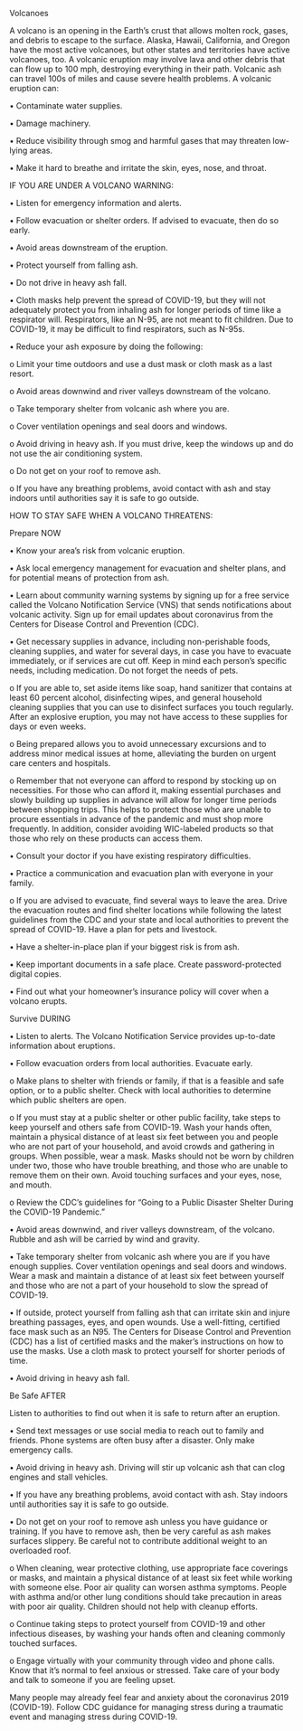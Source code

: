

Volcanoes



A volcano is an opening in the Earth’s crust that allows molten rock, gases, and debris to escape to the surface. 
Alaska, Hawaii, California, and Oregon have the most active volcanoes, but other states and territories have active volcanoes, too. 
A volcanic eruption may involve lava and other debris that can flow up to 100 mph, destroying everything in their path. 
Volcanic ash can travel 100s of miles and cause severe health problems. A volcanic eruption can:


• Contaminate water supplies.


• Damage machinery.


• Reduce visibility through smog and harmful gases that
may threaten low-lying areas.


• Make it hard to breathe and irritate the skin, eyes,
nose, and throat.


IF YOU ARE UNDER A VOLCANO WARNING:



• Listen for emergency information and alerts.


• Follow evacuation or shelter orders. If advised to
evacuate, then do so early.


• Avoid areas downstream of the eruption.


• Protect yourself from falling ash.


• Do not drive in heavy ash fall.


• Cloth masks help prevent the spread of COVID-19, but
they will not adequately protect you from inhaling ash for longer periods of time like a respirator will. 
Respirators, like an N-95, are not meant to fit children. Due to COVID-19, it may be difficult to find respirators, such as N-95s.


• Reduce your ash exposure by doing the following:


 
 o Limit your time outdoors and use a dust mask or cloth mask as a last resort.
 
 
o Avoid areas downwind and river valleys downstream of the volcano.


o Take temporary shelter from volcanic ash where you are.


o Cover ventilation openings and seal doors and windows.


o Avoid driving in heavy ash. If you must drive, keep the windows up and do not use the air conditioning system.


o Do not get on your roof to remove ash.


o If you have any breathing problems, avoid contact
with ash and stay indoors until authorities say it is safe to go outside.


 HOW TO STAY SAFE WHEN A VOLCANO THREATENS:
 
 
 
Prepare NOW



 • Know your area’s risk from volcanic eruption.
 
 
• Ask local emergency management for
evacuation and shelter plans, and for potential
means of protection from ash.


• Learn about community warning systems by
signing up for a free service called the Volcano Notification Service (VNS) that sends notifications about volcanic activity. Sign up for email updates about coronavirus from the Centers for Disease Control and Prevention (CDC).
  
  
 • Get necessary supplies in advance, including non-perishable foods, cleaning supplies, 
 and water for several days, in case you have to evacuate immediately, 
 or if services are cut off. Keep in mind each person’s specific needs, including medication.
 Do not forget the needs of pets.
 
 
  o If you are able to, set aside items like
soap, hand sanitizer that contains at least 60 percent alcohol, disinfecting wipes,
and general household cleaning
supplies that you can use to disinfect surfaces you touch regularly. After an explosive eruption, you may not have access to these supplies for days or even weeks.


o Being prepared allows you to avoid unnecessary excursions and to address minor medical issues at home, alleviating the burden on urgent care centers and hospitals.


o Remember that not everyone can afford to respond by stocking up on necessities.
For those who can afford it, making essential purchases and slowly building up supplies in advance will allow for longer time periods between shopping trips.
This helps to protect those who are unable to procure essentials in advance of the pandemic and must shop more frequently. In addition,
 consider avoiding WIC-labeled products so that those who rely on these products can access them.
 
 
 • Consult your doctor if you have existing respiratory difficulties.
 
 
• Practice a communication and evacuation plan with everyone in your family.


   o If you are advised to evacuate, find several ways to leave the area. Drive the evacuation routes and find shelter locations while following the latest guidelines from the CDC and your state and local authorities to prevent the spread of COVID-19. Have a plan for pets and livestock.
 
 
 • Have a shelter-in-place plan if your biggest risk is from ash.
 
 
• Keep important documents in a safe place. Create password-protected digital copies.


• Find out what your homeowner’s insurance policy will cover when a volcano erupts.


 Survive DURING
 
 
 
 • Listen to alerts. The Volcano Notification Service provides up-to-date information about eruptions.
 
 
• Follow evacuation orders from local authorities. Evacuate early.


 o Make plans to shelter with friends or family, if that is a feasible and safe option, or to a public shelter. 
 Check with local authorities to determine which public shelters are open.
 

 o If you must stay at a public shelter or other public facility, take steps to keep yourself and others safe from COVID-19. 
 Wash your hands often, maintain a physical distance of at least six feet between you and people who are not part of your household, 
 and avoid crowds and gathering in groups. When possible, wear a mask. Masks should not be worn by children under two, those who have trouble breathing,
 and those who are unable to remove them on their own. Avoid touching surfaces and your eyes, nose, and mouth.
 
 
o Review the CDC’s guidelines for “Going to a Public Disaster Shelter During the COVID-19 Pandemic.”


• Avoid areas downwind, and river valleys downstream, of the volcano. Rubble and ash will be carried by wind and gravity.


• Take temporary shelter from volcanic ash where you are if you have enough supplies.
Cover ventilation openings and seal doors and windows. 
Wear a mask and maintain a distance of at least six feet between yourself and
those who are not a part of your household to slow the spread of COVID-19.


• If outside, protect yourself from falling ash that can irritate skin and injure breathing passages, eyes, and open wounds. Use a well-fitting, 
certified face mask such as an N95. The Centers for Disease Control and Prevention (CDC) has a list of certified masks and the maker’s instructions on how to use the masks. 
Use a cloth mask to protect yourself for shorter periods of time.


• Avoid driving in heavy ash fall.
 
 
 Be Safe AFTER
 
 
 
Listen to authorities to find out when it is safe to return after an eruption.



 • Send text messages or use social media to reach out to family and friends. Phone systems are often busy after a disaster. Only make emergency calls.
 
 
• Avoid driving in heavy ash. Driving will stir up volcanic ash that can clog engines and stall vehicles.


• If you have any breathing problems, avoid contact with ash. Stay indoors until authorities say it is safe to go outside.


• Do not get on your roof to remove ash unless you have guidance or training. If you have to remove ash, then be very careful as ash makes surfaces slippery.
Be careful not to contribute additional weight to an overloaded roof.


 o When cleaning, wear protective clothing, use appropriate face coverings or masks, and maintain a physical distance of at least six feet while working with someone else. 
 Poor air quality can worsen asthma symptoms. People with asthma and/or other lung conditions should take precaution in areas with poor air quality. 
 Children should not help with cleanup efforts.
 
 
o Continue taking steps to protect yourself from COVID-19 and other infectious diseases, by washing your hands often and cleaning commonly touched surfaces.


o Engage virtually with your community through video and phone calls. Know that it’s normal to feel anxious or stressed. 
Take care of your body and talk to someone if you are feeling upset.


Many people may already feel fear and anxiety about the coronavirus 2019 (COVID-19). 
Follow CDC guidance for managing stress during a traumatic event and managing stress during COVID-19.
